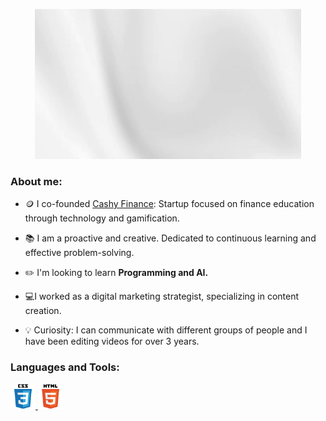 <p align="center">
  <img src="https://github.com/leeunam/leeunam/raw/main/assets/header-github.gif" alt="Hello, I'm Leunam">
</p>

<h3 align="left">About me:</h3>

- 🪙 I co-founded [Cashy Finance](https://www.instagram.com/cashy.finance/): Startup focused on finance education through technology and gamification.

- 📚 I am a proactive and creative. Dedicated to continuous learning and effective problem-solving.

- ✏️ I'm looking to learn **Programming and AI.**

- 💻I worked as a digital marketing strategist, specializing in content creation.

- 💡 Curiosity: I can communicate with different groups of people and I have been editing videos for over 3 years.
<p align="left">
</p>

<h3 align="left">Languages and Tools:</h3>
<p align="left"> <a href="https://www.w3schools.com/css/" target="_blank" rel="noreferrer"> <img src="https://raw.githubusercontent.com/devicons/devicon/master/icons/css3/css3-original-wordmark.svg" alt="css3" width="40" height="40"/> </a> <a href="https://www.w3.org/html/" target="_blank" rel="noreferrer"> <img src="https://raw.githubusercontent.com/devicons/devicon/master/icons/html5/html5-original-wordmark.svg" alt="html5" width="40" height="40"/> </a> </p>
